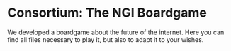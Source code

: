 # Consortium: The NGI Boardgame
We developed a boardgame about the future of the internet. Here you can find all files necessary to play it, but also to adapt it to your wishes.
